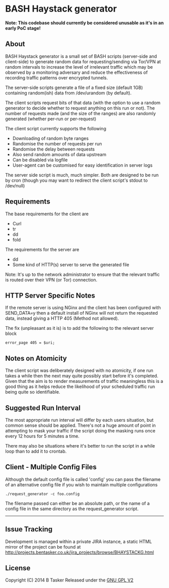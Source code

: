 BASH Haystack generator
==========================


**Note: This codebase should currently be considered unusable as it's in an early PoC stage!**


About
--------

BASH Haystack generator is a small set of BASH scripts (server-side and client-side) to generate random data for requesting/sending via Tor/VPN at random intervals to increase the level of irrelevant traffic which may be observed by a monitoring adversary and reduce the effectiveness of recording traffic patterns over encrypted tunnels.

The server-side scripts generate a file of a fixed size (default 1GB) containing random(ish) data from /dev/urandom (by default).

The client scripts request bits of that data (with the option to use a random generator to decide whether to request anything on this run or not). The number of requests made (and the size of the ranges) are also randomly generated (whether per-run or per-request)

The client script currently supports the following

* Downloading of random byte ranges
* Randomise the number of requests per run
* Randomise the delay between requests
* Also send random amounts of data upstream
* Can be disabled via logfile
* User-agent can be customised for easy identification in server logs


The server side script is much, much simpler. Both are designed to be run by cron (though you may want to redirect the client script's stdout to /dev/null)  



Requirements
--------------

The base requirements for the client are

* Curl
* tr
* dd
* fold

The requirements for the server are

* dd
* Some kind of HTTP(s) server to serve the generated file

Note: It's up to the network administrator to ensure that the relevant traffic is routed over their VPN (or Tor) connection.  



HTTP Server Specific Notes
-------------------------------

If the remote server is using NGinx and the client has been configured with SEND_DATA=y then a default install of NGinx will not return the requested data, instead giving a HTTP 405 (Method not allowed).

The fix (unpleasant as it is) is to add the following to the relevant server block

	error_page 405 = $uri;

  



Notes on Atomicity
---------------------

The client script was deliberately designed with no atomicity, if one run takes a while then the next may quite possibly start before it's completed. Given that the aim is to render measurements of traffic meaningless this is a good thing as it helps reduce the likelihood of your scheduled traffic run being quite so identifiable.  




Suggested Run Interval
-------------------------

The most appropriate run interval will differ by each users situation, but common sense should be applied. There's not a huge amount of point in attempting to mask your traffic if the script doing the masking runs once every 12 hours for 5 minutes a time.

There may also be situations where it's better to run the script in a while loop than to add it to crontab.  



Client - Multiple Config Files
----------------------------------

Although the default config file is called 'config' you can pass the filename of an alternative config file if you wish to maintain multiple configurations

	./request_generator -c foo.config

The filename passed can either be an absolute path, or the name of a config file in the same directory as the request_generator script.


---------------------------------------


Issue Tracking
---------------

Development is managed within a private JIRA instance, a static HTML mirror of the project can be found at http://projects.bentasker.co.uk/jira_projects/browse/BHAYSTACKG.html




License
--------

Copyright (C) 2014 B Tasker
Released under the [GNU GPL V2](http://www.gnu.org/licenses/gpl-2.0.html)
